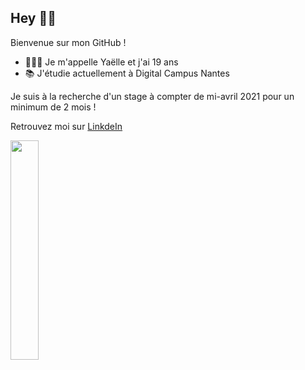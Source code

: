 ## Hey 👋🏼

Bienvenue sur mon GitHub !

 - 👩🏽‍💻 Je m'appelle Yaëlle et j'ai 19 ans
 - 📚 J'étudie actuellement à Digital Campus Nantes
 
 Je suis à la recherche d'un stage à compter de mi-avril 2021 pour un minimum de 2 mois !
 
 Retrouvez moi sur [LinkdeIn](https://www.linkedin.com/in/yaëlle-plumail-5b76481b7/)
 
<img width="30%" src=https://lovelyrefinement.com/wp-content/uploads/2019/04/Things-to-remember.jpg>


